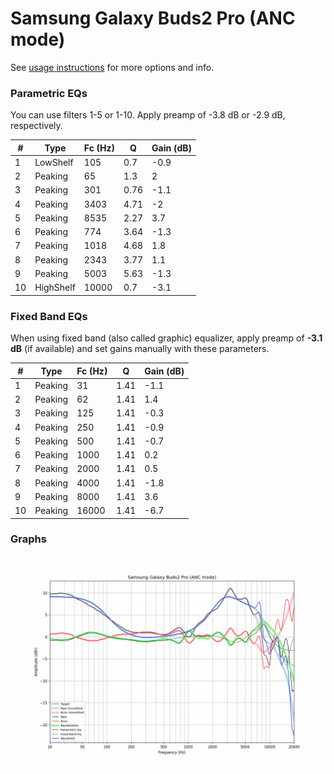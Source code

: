 # Samsung Galaxy Buds2 Pro (ANC mode)
See [usage instructions](https://github.com/jaakkopasanen/AutoEq#usage) for more options and info.

### Parametric EQs
You can use filters 1-5 or 1-10. Apply preamp of -3.8 dB or -2.9 dB, respectively.

|   # | Type      |   Fc (Hz) |    Q |   Gain (dB) |
|-----|-----------|-----------|------|-------------|
|   1 | LowShelf  |       105 | 0.7  |        -0.9 |
|   2 | Peaking   |        65 | 1.3  |         2   |
|   3 | Peaking   |       301 | 0.76 |        -1.1 |
|   4 | Peaking   |      3403 | 4.71 |        -2   |
|   5 | Peaking   |      8535 | 2.27 |         3.7 |
|   6 | Peaking   |       774 | 3.64 |        -1.3 |
|   7 | Peaking   |      1018 | 4.68 |         1.8 |
|   8 | Peaking   |      2343 | 3.77 |         1.1 |
|   9 | Peaking   |      5003 | 5.63 |        -1.3 |
|  10 | HighShelf |     10000 | 0.7  |        -3.1 |

### Fixed Band EQs
When using fixed band (also called graphic) equalizer, apply preamp of **-3.1 dB** (if available) and set gains manually with these parameters.

|   # | Type    |   Fc (Hz) |    Q |   Gain (dB) |
|-----|---------|-----------|------|-------------|
|   1 | Peaking |        31 | 1.41 |        -1.1 |
|   2 | Peaking |        62 | 1.41 |         1.4 |
|   3 | Peaking |       125 | 1.41 |        -0.3 |
|   4 | Peaking |       250 | 1.41 |        -0.9 |
|   5 | Peaking |       500 | 1.41 |        -0.7 |
|   6 | Peaking |      1000 | 1.41 |         0.2 |
|   7 | Peaking |      2000 | 1.41 |         0.5 |
|   8 | Peaking |      4000 | 1.41 |        -1.8 |
|   9 | Peaking |      8000 | 1.41 |         3.6 |
|  10 | Peaking |     16000 | 1.41 |        -6.7 |

### Graphs
![](./Samsung%20Galaxy%20Buds2%20Pro%20(ANC%20mode).png)
